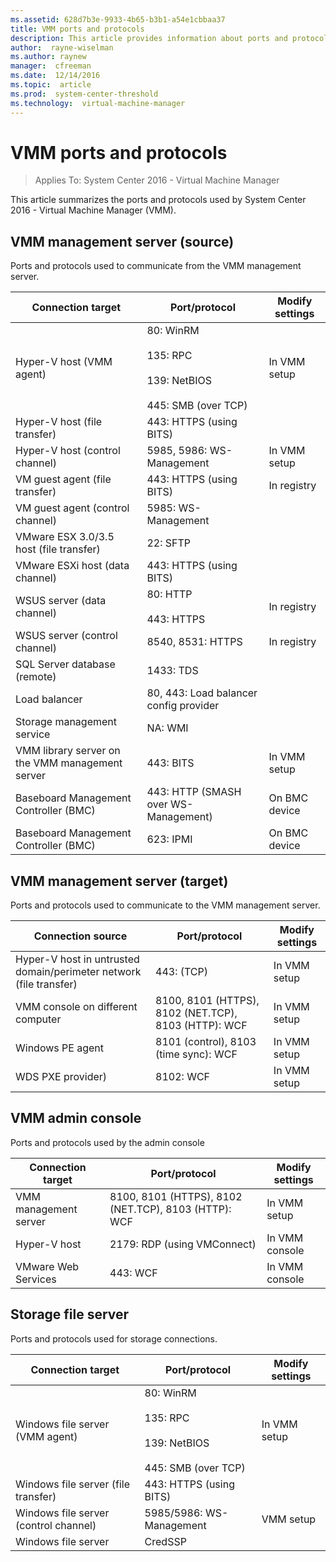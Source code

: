 ```yaml
---
ms.assetid: 628d7b3e-9933-4b65-b3b1-a54e1cbbaa37
title: VMM ports and protocols
description: This article provides information about ports and protocols used in a VMM 2016 deployment
author:  rayne-wiselman
ms.author: raynew
manager:  cfreeman
ms.date:  12/14/2016
ms.topic:  article
ms.prod:  system-center-threshold
ms.technology:  virtual-machine-manager
---
```


# VMM ports and protocols

>Applies To: System Center 2016 - Virtual Machine Manager

This article summarizes the ports and protocols used by System Center 2016 - Virtual Machine Manager (VMM).

## VMM management server (source)

Ports and protocols used to communicate from the VMM management server.

**Connection target** |  **Port/protocol** | **Modify settings**
--- | --- | ---
Hyper-V host (VMM agent) | 80: WinRM<br/><br/> 135: RPC<br/><br/> 139: NetBIOS<br/><br/> 445: SMB (over TCP) | In VMM setup
Hyper-V host (file transfer) | 443: HTTPS (using BITS) |
Hyper-V host (control channel) | 5985, 5986: WS-Management | In VMM setup
VM guest agent (file transfer) | 443: HTTPS (using BITS) | In registry
VM guest agent (control channel) | 5985: WS-Management |
VMware ESX 3.0/3.5 host (file transfer) | 22: SFTP |
VMware ESXi host (data channel) | 443: HTTPS (using BITS) |
WSUS server (data channel) | 80: HTTP<br/><br/> 443: HTTPS | In registry
WSUS server (control channel) | 8540, 8531: HTTPS | In registry
SQL Server database (remote) | 1433: TDS |
Load balancer | 80, 443: Load balancer config provider |
Storage management service | NA: WMI |
VMM library server on the VMM management server | 443: BITS | In VMM setup
Baseboard Management Controller (BMC) | 443: HTTP (SMASH over WS-Management) | On BMC device
Baseboard Management Controller (BMC) | 623: IPMI | On BMC device

## VMM management server (target)

Ports and protocols used to communicate to the VMM management server.

**Connection source** |  **Port/protocol** | **Modify settings**
--- | --- | ---
Hyper-V host in untrusted domain/perimeter network (file transfer) | 443: (TCP) | In VMM setup
VMM console on different computer | 8100, 8101 (HTTPS), 8102 (NET.TCP), 8103 (HTTP): WCF | In VMM setup
Windows PE agent | 8101 (control), 8103 (time sync): WCF | In VMM setup
WDS PXE provider) | 8102: WCF | In VMM setup


## VMM admin console

Ports and protocols used by the admin console

**Connection target** |  **Port/protocol** | **Modify settings**
--- | --- | ---
VMM management server | 8100, 8101 (HTTPS), 8102 (NET.TCP), 8103 (HTTP): WCF | In VMM setup
Hyper-V host | 2179: RDP (using VMConnect) | In VMM console
VMware Web Services | 443: WCF | In VMM console

## Storage file server

Ports and protocols used for storage connections.

**Connection target** |  **Port/protocol** | **Modify settings**
--- | --- | ---
Windows file server (VMM agent) | 80: WinRM<br/><br/> 135: RPC<br/><br/> 139: NetBIOS<br/><br/> 445: SMB (over TCP) | In VMM setup
Windows file server (file transfer) | 443: HTTPS (using BITS) |
Windows file server (control channel) | 5985/5986: WS-Management | VMM setup
Windows file server | CredSSP |
